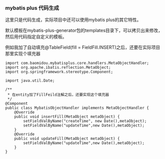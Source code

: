 ### mybatis plus 代码生成
这里只是代码生成，实际项目中还可以使用mybatis plus的其它特性。

默认模板在mybatis-plus-generator包的templates目录下，可以拷贝出来修改，然后用代码指定自定义的模板。

例如我加了自动填充@TableField(fill = FieldFill.INSERT)之后，还要在实际项目那里实现个填充器
````
import com.baomidou.mybatisplus.core.handlers.MetaObjectHandler;
import org.apache.ibatis.reflection.MetaObject;
import org.springframework.stereotype.Component;

import java.util.Date;

/**
 * 在entity加了FillFeild注解之后，还要实现这个填充器
 */
@Component
public class MybatisObjectHandler implements MetaObjectHandler {
    @Override
    public void insertFill(MetaObject metaObject) {
        setFieldValByName("createTime", new Date(),metaObject);
        setFieldValByName("updateTime",new Date(),metaObject);
    }
    @Override
    public void updateFill(MetaObject metaObject) {
        setFieldValByName("updateTime",new Date(),metaObject);
    }
}
````